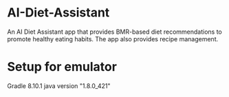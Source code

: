 # AI-Diet-Assistant
An AI Diet Assistant app that provides BMR-based diet recommendations to promote healthy eating habits. The app also provides recipe management.

# Setup for emulator
Gradle 8.10.1
java version "1.8.0_421"

